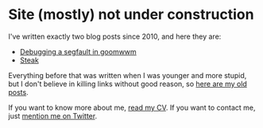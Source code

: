# Site (mostly) not under construction

I've written exactly two blog posts since 2010, and here they are:

* [Debugging a segfault in goomwwm](/posts/debugging-a-segfault-in-goomwwm)
* [Steak](/posts/steak)

Everything before that was written when I was younger and more stupid, but I don't
believe in killing links without good reason, so [here are my old posts](/posts/archive).

If you want to know more about me, [read my CV](http://tomhudson.co.uk).
If you want to contact me, just [mention me on Twitter](https://twitter.com/TomNomNom).
